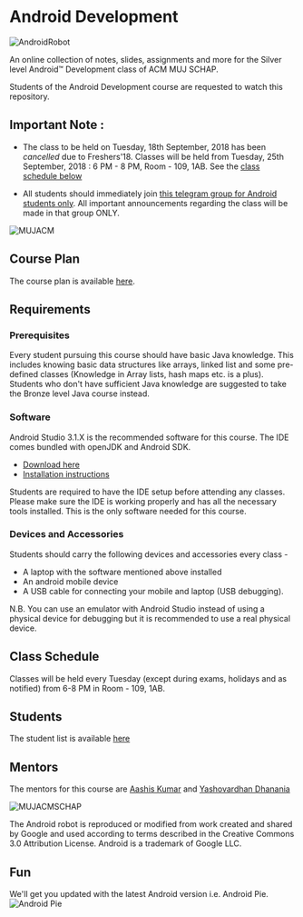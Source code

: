 # Android Development
![AndroidRobot](https://i.imgur.com/YVdS7J7.png)

An online collection of notes, slides, assignments and more for the Silver level Android&trade; Development class of ACM MUJ SCHAP.

Students of the Android Development course are requested to watch this repository.

## Important Note :

- The class to be held on Tuesday, 18th September, 2018 has been *cancelled* due to Freshers'18. Classes will be held from Tuesday, 25th September, 2018 : 6 PM - 8 PM, Room - 109, 1AB. See the [class schedule below](#class-schedule)

- All students should immediately join [this telegram group for Android students only](https://t.me/joinchat/IANWQBHwcLq89VLoBEN0eQ). All important announcements regarding the class will be made in that group ONLY.

![MUJACM](https://i.imgur.com/XuGvrWl.jpg)

## Course Plan
The course plan is available [here](https://docs.google.com/document/d/1vzLP--91q6-Qjpdv_6hQRNL8EpJoDyQzO49XvUY8ryQ/edit?usp=sharing).

## Requirements

### Prerequisites
Every student pursuing this course should have basic Java knowledge. This includes knowing basic data structures like arrays, linked list and some pre-defined classes (Knowledge in Array lists, hash maps etc. is a plus). Students who don't have sufficient Java knowledge are suggested to take the Bronze level Java course instead.

### Software
Android Studio 3.1.X is the recommended software for this course. The IDE comes bundled with openJDK and Android SDK. 
- [Download here](https://developer.android.com/studio/)
- [Installation instructions](https://developer.android.com/studio/install)    

Students are required to have the IDE setup before attending any classes. Please make sure the IDE is working properly and has all the necessary tools installed. This is the only software needed for this course.

### Devices and Accessories
Students should carry the following devices and accessories every class -
- A laptop with the software mentioned above installed
- An android mobile device
- A USB cable for connecting your mobile and laptop (USB debugging).

N.B. You can use an emulator with Android Studio instead of using a physical device for debugging but it is recommended to use a real physical device.

## Class Schedule
Classes will be held every Tuesday (except during exams, holidays and as notified) from 6-8 PM in Room - 109, 1AB.

## Students
The student list is available [here](Student%20list.md)

## Mentors
The mentors for this course are [Aashis Kumar](https://github.com/aesher9o1) and [Yashovardhan Dhanania](https://github.com/yashovardhan99)

![MUJACMSCHAP](https://i.imgur.com/wcumXBy.png)

The Android robot is reproduced or modified from work created and shared by Google and used according to terms described in the Creative Commons 3.0 Attribution License.
Android is a trademark of Google LLC.

## Fun
We'll get you updated with the latest Android version i.e. Android Pie. 
![Android Pie](https://www.google.co.in/url?sa=i&source=images&cd=&ved=0ahUKEwiD4vTouOPdAhXGVisKHc8dAA8QMwgyKAEwAQ&url=https%3A%2F%2Fwww.xda-developers.com%2Fandroid-version-distribution-updated-for-august-with-no-sign-of-android-pie%2F&psig=AOvVaw2evKbm2kBtEDP7R3erQQoZ&ust=1538421499246128&ictx=3&uact=3)